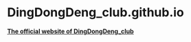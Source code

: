 # DingDongDeng_club.github.io
[**The official website of DingDongDeng_club**](https://blivo-studio.github.io/DingDongDeng_club.github.io/)
